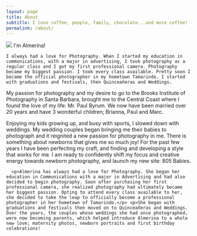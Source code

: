 ```yaml
---
layout: page
title: About
subtitle: I love coffee, people, family, chocolate...and more coffee! 
permalink: /about/
---
```


<aside>
  <p class="has-drop-cap">
    <img src="/images/selfie.jpg" class="rounded-lg float-left md:w-1/3 w-full mr-10 mb-5"/> 
    <span class="hidden text-green text-3xl font-serif uppercase block pb-8">I'm Almerina!</span>

    I always had a love for Photography. When I started my education in communications, with a major in advertising, I took photography as a regular class and I got my first professional camera. Photography became my biggest passion. I took every class available. Pretty soon I became the official photographer in my hometown Tamarindo. I started with graduations and festivals, then Quinceañeras and Weddings.
  </p>

  <p>
    My passion for photography and my desire to go to the Brooks Institute of Photography in Santa Barbara, brought me to the Central Coast where I found the love of my life: Mr. Paul Byrum. We now have been married over 20 years and have 3 wonderful children; Brianna, Paul and Marc.
  </p>

  <p>
    Enjoying my kids growing up, and busy with sports, I slowed down with weddings. My wedding couples began bringing me their babies to photograph and it reignited a new passion for photography in me. There is something about newborns that gives me so much joy! For the past few years I have been perfecting my craft, and finding and developing a style that works for me. I am ready to confidently shift my focus and creative energy towards newborn photography, and launch my new site: 805 Babies.
  </p>


      <p>Almerina has always had a love for Photography. She began her education in Communications with a major in Advertising and had also decided to begin photography. Soon after purchasing her first professional camera, she realized photography had ultimately became her biggest passion. Opting to attend every class available to her, she decided to take the leap to officially become a professional photographer in her hometown of Tamarindo.</p> <p>She began with graduations and festivals then moved on to Quinceañeras and Weddings. Over the years, the couples whose weddings she had once photographed, were now becoming parents, which helped introduce Almerina to a whole new love; maternity photos, newborn portraits and first birthday celebrations!
</aside>

